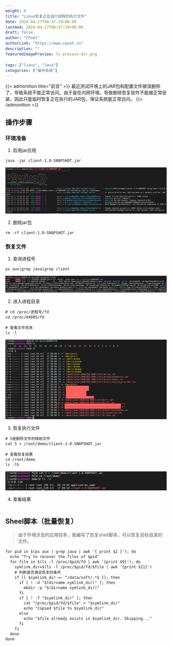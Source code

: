 ```yaml
---
weight: 0
title: "Linux恢复正在运行进程的执行文件"
date: 2024-04-17T08:47:29+08:00
lastmod: 2024-04-17T08:47:29+08:00
draft: false
author: "CPoet"
authorLink: "https://www.cpoet.cn"
description: ""
featuredImagePreview: ls-process-dir.png

tags: ["linux", "Java"]
categories: ["操作系统"]
---
```


{{< admonition title="前言" >}}
最近测试环境上的JAR包和配置文件被误删除了，导致系统不能正常访问。由于是在内网环境，导致删除恢复软件不能被正常安装，因此只能临时恢复正在执行的JAR包，保证系统能正常访问。
{{< /admonition >}}

## 操作步骤

### 环境准备

1. 启用jar应用

```shell
java -jar client-1.0-SNAPSHOT.jar
```

![](./start-application.png '启用应用程序')

2. 删除jar包

```shell
rm -rf client-1.0-SNAPSHOT.jar
```

### 恢复文件

1. 查询进程号

```shell
ps aux|grep java|grep client
```

![](./query-pid.png "查询进程号")

2. 进入进程目录

```shell
# cd /proc/进程号/fd
cd /proc/84885/fd

# 查看文件信息
ls -l
```

![](./ls-process-dir.png "ls -l")

3. 恢复执行文件

```shell
# 5是删除文件的映射文件
cat 5 > /root/demo/client-1.0-SNAPSHOT.jar

# 查看恢复结果
cd /root/demo
ls -lh
```

![](./query-recovery-result.png "恢复结果")

4. 查看结果

```shell
```

## Sheel脚本（批量恢复）

> 由于环境涉及的应用较多，我编写了恢复shell脚本，可以恢复目标目录的文件。

```shell
for pid in $(ps aux | grep java | awk '{ print $2 }'); do
  echo "Try to recover the files of $pid"
  for file in $(ls -l /proc/$pid/fd | awk '{print $9}'); do
    symlink_dir=$(ls -l /proc/$pid/fd/$file | awk '{print $11}')
    # 判断是否满足恢复的条件
    if [[ $symlink_dir =~ ^/data/soft/.*$ ]]; then
      if [ ! -d "$(dirname symlink_dir)" ]; then
        mkdir -p "$(dirname symlink_dir)"
      fi
      if [ ! -f "$symlink_dir" ]; then
        cat "/proc/$pid/fd/$file" > "$symlink_dir"
        echo "Copied $file to $symlink_dir"
      else
        echo "$file already exists in $symlink_dir. Skipping..."
      fi
    fi
  done
done
```

